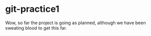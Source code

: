 
# git-practice1
Wow, so far the project is going as planned, although we have been sweating blood to get this far.
